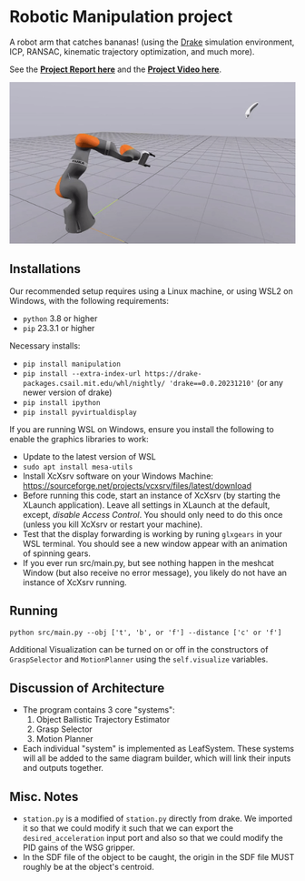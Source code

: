 # Robotic Manipulation project

A robot arm that catches bananas! (using the [Drake](https://drake.mit.edu/) simulation environment, ICP, RANSAC, kinematic trajectory optimization, and much more).

See the [**Project Report here**](https://drive.google.com/file/d/1uXrN3hdjM0pgB44X0Jx1yYVBb3VbIF40/view?usp=sharing) and the [**Project Video here**](https://www.youtube.com/watch?v=TrhjG72PJNU).

![](catch_banana.gif)

## Installations
Our recommended setup requires using a Linux machine, or using WSL2 on Windows, with the following requirements:
- `python` 3.8 or higher
- `pip` 23.3.1 or higher

Necessary installs:
- `pip install manipulation`
- `pip install --extra-index-url https://drake-packages.csail.mit.edu/whl/nightly/ 'drake==0.0.20231210'` (or any newer version of drake)
- `pip install ipython`
- `pip install pyvirtualdisplay`

If you are running WSL on Windows, ensure you install the following to enable the graphics libraries to work:
 - Update to the latest version of WSL
 - `sudo apt install mesa-utils`
 - Install XcXsrv software on your Windows Machine: https://sourceforge.net/projects/vcxsrv/files/latest/download
 - Before running this code, start an instance of XcXsrv (by starting the XLaunch application). Leave all settings in XLaunch at the default, except, *disable Access Control*. You should only need to do this once (unless you kill XcXsrv or restart your machine).
 - Test that the display forwarding is working by runing `glxgears` in your WSL terminal. You should see a new window appear with an animation of spinning gears.
 - If you ever run src/main.py, but see nothing happen in the meshcat Window (but also receive no error message), you likely do not have an instance of XcXsrv running.

## Running
```
python src/main.py --obj ['t', 'b', or 'f'] --distance ['c' or 'f']
```

Additional Visualization can be turned on or off in the constructors of `GraspSelector` and `MotionPlanner` using the `self.visualize` variables.

## Discussion of Architecture
 - The program contains 3 core "systems":
    1. Object Ballistic Trajectory Estimator
    2. Grasp Selector
    3. Motion Planner
 - Each individual "system" is implemented as LeafSystem. These systems will all be added to the same diagram builder, which will link their inputs and outputs together.

## Misc. Notes
 - `station.py` is a modified of `station.py` directly from drake. We imported it so that we could modify it such that we can export the `desired_acceleration` input port and also so that we could modify the PID gains of the WSG gripper.
 - In the SDF file of the object to be caught, the origin in the SDF file MUST roughly be at the object's centroid.
